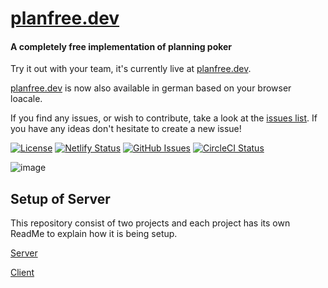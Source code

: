 # [planfree.dev](https://planfree.dev)

#### A completely free implementation of planning poker

Try it out with your team, it's currently live at [planfree.dev](https://www.planfree.dev/#/). 

[planfree.dev](https://www.planfree.dev/#/) is now also available in german based on your browser loacale. 

If you find any issues, or wish to contribute, take a look at the [issues list](https://github.com/LukeGarrigan/planfree.dev/issues). If you have any ideas don't hesitate to create a new issue!

[![License](https://img.shields.io/github/license/lukegarrigan/p5js-chess)](https://github.com/LukeGarrigan/planfree.dev/blob/main/LICENSE)
[![Netlify Status](https://img.shields.io/netlify/03077de6-f8e4-49e6-a8fc-2e460f60d98b)](https://app.netlify.com/sites/blissful-bardeen-521053/deploys)
[![GitHub Issues](https://img.shields.io/github/issues/LukeGarrigan/planfree.dev.svg)](https://GitHub.com/LukeGarrigan/planfree.dev/issues/)
[![CircleCI Status](https://dl.circleci.com/status-badge/img/gh/LukeGarrigan/planfree.dev/tree/main.svg?style=svg)](https://dl.circleci.com/status-badge/redirect/gh/LukeGarrigan/planfree.dev/tree/main)

![image](https://user-images.githubusercontent.com/12545967/124085610-2351dc80-da48-11eb-960d-af548db474e9.png)

## Setup of Server
This repository consist of two projects and each project has its own ReadMe to explain how it is being setup. 

[Server](./server/ReadMe.md)

[Client](./client/ReadMe.md)